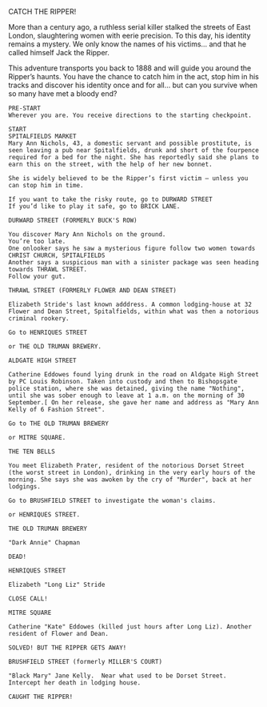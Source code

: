 CATCH THE RIPPER!

More than a century ago, a ruthless serial killer stalked the streets of East London, slaughtering women with eerie precision. To this day, his identity remains a mystery. We only know the names of his victims… and that he called himself Jack the Ripper.

This adventure transports you back to 1888 and will guide you around the Ripper’s haunts. You have the chance to catch him in the act, stop him in his tracks and discover his identity once and for all… but can you survive when so many have met a bloody end?


```
PRE-START
Wherever you are. You receive directions to the starting checkpoint.
```


```
START
SPITALFIELDS MARKET
Mary Ann Nichols, 43, a domestic servant and possible prostitute, is seen leaving a pub near Spitalfields, drunk and short of the fourpence required for a bed for the night. She has reportedly said she plans to earn this on the street, with the help of her new bonnet.

She is widely believed to be the Ripper’s first victim — unless you can stop him in time.

If you want to take the risky route, go to DURWARD STREET
If you’d like to play it safe, go to BRICK LANE.
```
```
DURWARD STREET (FORMERLY BUCK'S ROW)

You discover Mary Ann Nichols on the ground.
You’re too late.
One onlooker says he saw a mysterious figure follow two women towards CHRIST CHURCH, SPITALFIELDS
Another says a suspicious man with a sinister package was seen heading towards THRAWL STREET.
Follow your gut.
```

```
THRAWL STREET (FORMERLY FLOWER AND DEAN STREET)

Elizabeth Stride's last known adddress. A common lodging-house at 32 Flower and Dean Street, Spitalfields, within what was then a notorious criminal rookery.

Go to HENRIQUES STREET

or THE OLD TRUMAN BREWERY.
```
```
ALDGATE HIGH STREET

Catherine Eddowes found lying drunk in the road on Aldgate High Street by PC Louis Robinson. Taken into custody and then to Bishopsgate police station, where she was detained, giving the name "Nothing", until she was sober enough to leave at 1 a.m. on the morning of 30 September.[ On her release, she gave her name and address as "Mary Ann Kelly of 6 Fashion Street".

Go to THE OLD TRUMAN BREWERY

or MITRE SQUARE.
```

```
THE TEN BELLS

You meet Elizabeth Prater, resident of the notorious Dorset Street (the worst street in London), drinking in the very early hours of the morning. She says she was awoken by the cry of "Murder", back at her lodgings.

Go to BRUSHFIELD STREET to investigate the woman's claims.

or HENRIQUES STREET.
```

```
THE OLD TRUMAN BREWERY

"Dark Annie" Chapman

DEAD!
```

```
HENRIQUES STREET

Elizabeth "Long Liz" Stride

CLOSE CALL!
```


```
MITRE SQUARE

Catherine "Kate" Eddowes (killed just hours after Long Liz). Another resident of Flower and Dean.

SOLVED! BUT THE RIPPER GETS AWAY!
```

```
BRUSHFIELD STREET (formerly MILLER'S COURT)

"Black Mary" Jane Kelly.  Near what used to be Dorset Street. Intercept her death in lodging house.

CAUGHT THE RIPPER!
```
